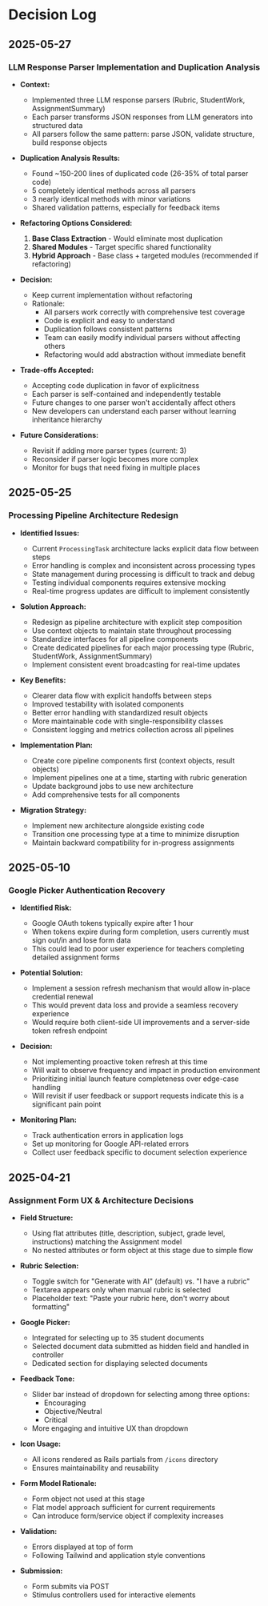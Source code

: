 # Decision Log

## 2025-05-27

### LLM Response Parser Implementation and Duplication Analysis

- **Context:**
  - Implemented three LLM response parsers (Rubric, StudentWork, AssignmentSummary)
  - Each parser transforms JSON responses from LLM generators into structured data
  - All parsers follow the same pattern: parse JSON, validate structure, build response objects

- **Duplication Analysis Results:**
  - Found ~150-200 lines of duplicated code (26-35% of total parser code)
  - 5 completely identical methods across all parsers
  - 3 nearly identical methods with minor variations
  - Shared validation patterns, especially for feedback items

- **Refactoring Options Considered:**
  1. **Base Class Extraction** - Would eliminate most duplication
  2. **Shared Modules** - Target specific shared functionality
  3. **Hybrid Approach** - Base class + targeted modules (recommended if refactoring)

- **Decision:**
  - Keep current implementation without refactoring
  - Rationale:
    - All parsers work correctly with comprehensive test coverage
    - Code is explicit and easy to understand
    - Duplication follows consistent patterns
    - Team can easily modify individual parsers without affecting others
    - Refactoring would add abstraction without immediate benefit

- **Trade-offs Accepted:**
  - Accepting code duplication in favor of explicitness
  - Each parser is self-contained and independently testable
  - Future changes to one parser won't accidentally affect others
  - New developers can understand each parser without learning inheritance hierarchy

- **Future Considerations:**
  - Revisit if adding more parser types (current: 3)
  - Reconsider if parser logic becomes more complex
  - Monitor for bugs that need fixing in multiple places

## 2025-05-25

### Processing Pipeline Architecture Redesign

- **Identified Issues:**
  - Current `ProcessingTask` architecture lacks explicit data flow between steps
  - Error handling is complex and inconsistent across processing types
  - State management during processing is difficult to track and debug
  - Testing individual components requires extensive mocking
  - Real-time progress updates are difficult to implement consistently

- **Solution Approach:**
  - Redesign as pipeline architecture with explicit step composition
  - Use context objects to maintain state throughout processing
  - Standardize interfaces for all pipeline components
  - Create dedicated pipelines for each major processing type (Rubric, StudentWork, AssignmentSummary)
  - Implement consistent event broadcasting for real-time updates

- **Key Benefits:**
  - Clearer data flow with explicit handoffs between steps
  - Improved testability with isolated components
  - Better error handling with standardized result objects
  - More maintainable code with single-responsibility classes
  - Consistent logging and metrics collection across all pipelines

- **Implementation Plan:**
  - Create core pipeline components first (context objects, result objects)
  - Implement pipelines one at a time, starting with rubric generation
  - Update background jobs to use new architecture
  - Add comprehensive tests for all components

- **Migration Strategy:**
  - Implement new architecture alongside existing code
  - Transition one processing type at a time to minimize disruption
  - Maintain backward compatibility for in-progress assignments

## 2025-05-10

### Google Picker Authentication Recovery

- **Identified Risk:**
  - Google OAuth tokens typically expire after 1 hour
  - When tokens expire during form completion, users currently must sign out/in and lose form data
  - This could lead to poor user experience for teachers completing detailed assignment forms
  
- **Potential Solution:**
  - Implement a session refresh mechanism that would allow in-place credential renewal
  - This would prevent data loss and provide a seamless recovery experience
  - Would require both client-side UI improvements and a server-side token refresh endpoint

- **Decision:**
  - Not implementing proactive token refresh at this time
  - Will wait to observe frequency and impact in production environment
  - Prioritizing initial launch feature completeness over edge-case handling
  - Will revisit if user feedback or support requests indicate this is a significant pain point
  
- **Monitoring Plan:**
  - Track authentication errors in application logs
  - Set up monitoring for Google API-related errors 
  - Collect user feedback specific to document selection experience

## 2025-04-21

### Assignment Form UX & Architecture Decisions

- **Field Structure:**
  - Using flat attributes (title, description, subject, grade level, instructions) matching the Assignment model
  - No nested attributes or form object at this stage due to simple flow

- **Rubric Selection:**
  - Toggle switch for "Generate with AI" (default) vs. "I have a rubric"
  - Textarea appears only when manual rubric is selected
  - Placeholder text: "Paste your rubric here, don't worry about formatting"

- **Google Picker:**
  - Integrated for selecting up to 35 student documents
  - Selected document data submitted as hidden field and handled in controller
  - Dedicated section for displaying selected documents

- **Feedback Tone:**
  - Slider bar instead of dropdown for selecting among three options:
    - Encouraging
    - Objective/Neutral
    - Critical
  - More engaging and intuitive UX than dropdown

- **Icon Usage:**
  - All icons rendered as Rails partials from `/icons` directory
  - Ensures maintainability and reusability

- **Form Model Rationale:**
  - Form object not used at this stage
  - Flat model approach sufficient for current requirements
  - Can introduce form/service object if complexity increases

- **Validation:**
  - Errors displayed at top of form
  - Following Tailwind and application style conventions

- **Submission:**
  - Form submits via POST
  - Stimulus controllers used for interactive elements
